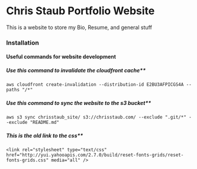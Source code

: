 # Chris Staub Portfolio Website

This is a website to store my Bio, Resume, and general stuff

### Installation

#### Useful commands for website development

##### Use this command to invalidate the cloudfront cache**

```aws cloudfront create-invalidation --distribution-id E2BU3AFPICGS4A --paths "/*"```

##### Use this command to sync the website to the s3 bucket**

```aws s3 sync chrisstaub_site/ s3://chrisstaub.com/ --exclude ".git/*" --exclude "README.md"```

##### This is the old link to the css**

```<link rel="stylesheet" type="text/css" href="http://yui.yahooapis.com/2.7.0/build/reset-fonts-grids/reset-fonts-grids.css" media="all" />```

